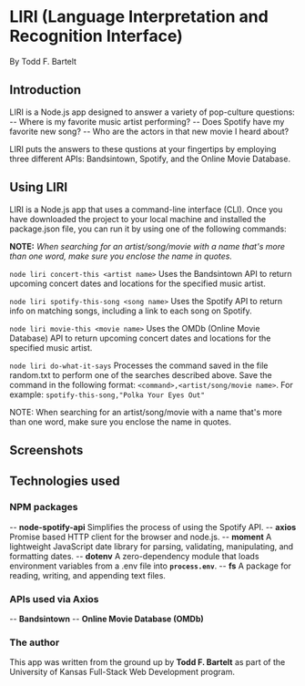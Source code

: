 # LIRI (Language Interpretation and Recognition Interface)
By Todd F. Bartelt

## Introduction

LIRI is a Node.js app designed to answer a variety of pop-culture questions:
-- Where is my favorite music artist performing?
-- Does Spotify have my favorite new song?
-- Who are the actors in that new movie I heard about?

LIRI puts the answers to these qustions at your fingertips by employing three different APIs: Bandsintown, Spotify, and the Online Movie Database.

## Using LIRI

LIRI is a Node.js app that uses a command-line interface (CLI). Once you have downloaded the project to your local machine and installed the package.json file, you can run it by using one of the following commands:

**NOTE:** *When searching for an artist/song/movie with a name that's more than one word, make sure you enclose the name in quotes.*

```node liri concert-this <artist name>```
Uses the Bandsintown API to return upcoming concert dates and locations for the specified music artist.

```node liri spotify-this-song <song name>```
Uses the Spotify API to return info on matching songs, including a link to each song on Spotify.

```node liri movie-this <movie name>```
Uses the OMDb (Online Movie Database) API to return upcoming concert dates and locations for the specified music artist.

```node liri do-what-it-says```
Processes the command saved in the file random.txt to perform one of the searches described above. Save the command in the following format: ```<command>,<artist/song/movie name>```. For example:
```spotify-this-song,"Polka Your Eyes Out"```

NOTE: When searching for an artist/song/movie with a name that's more than one word, make sure you enclose the name in quotes.

## Screenshots

## Technologies used

### NPM packages
-- **node-spotify-api** Simplifies the process of using the Spotify API.
-- **axios** Promise based HTTP client for the browser and node.js.
-- **moment** A lightweight JavaScript date library for parsing, validating, manipulating, and formatting dates.
-- **dotenv** A zero-dependency module that loads environment variables from a .env file into **```process.env```**. 
-- **fs** A package for reading, writing, and appending text files.

### APIs used via Axios
-- **Bandsintown**
-- **Online Movie Database (OMDb)**

### The author

This app was written from the ground up by **Todd F. Bartelt** as part of the University of Kansas Full-Stack Web Development program.


